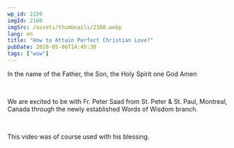 ```yaml
---
wp_id: 2159
imgId: 2160
imgSrc: /assets/thumbnails/2160.webp
lang: en
title: "How to Attain Perfect Christian Love?"
pubDate: 2020-05-06T14:45:38
tags: ["wow"]
---
```


<!-- page: 6 -->

<p>In the name of the Father, the Son, the Holy Spirit one God Amen</p>
<p>&nbsp;</p>
<p>We are excited to be with Fr. Peter Saad from St. Peter &amp; St. Paul, Montreal, Canada through the newly established Words of Wisdom branch.</p>
<p>&nbsp;</p>
<p>This video was of course used with his blessing.</p>
